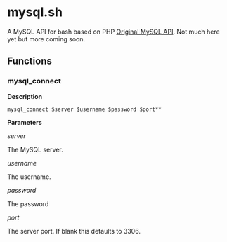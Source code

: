mysql.sh
========

A MySQL API for bash based on PHP
[Original MySQL API](http://php.net/manual/en/book.mysql.php). Not
much here yet but more coming soon.

Functions
---------

### mysql_connect

**Description**

    mysql_connect $server $username $password $port**


**Parameters**


*server*

The MySQL server.

*username*

The username.

*password*

The password

*port*

The server port. If blank this defaults to 3306.
